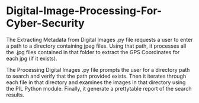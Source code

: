 # Digital-Image-Processing-For-Cyber-Security

The Extracting Metadata from Digital Images .py file requests a user to enter a path to a directory containing jpeg files. Using that path, it processes all the .jpg files contained in that folder to extract the GPS Coordinates for each jpg (if it exists).

The Processing Digital Images .py file prompts the user for a directory path to search and verify that the path provided exists. Then it iterates through each file in that directory and examines the images in that directory using the PIL Python module. Finally, it generate a prettytable report of the search results.
